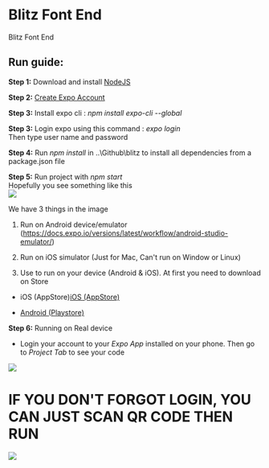 # Blitz Font End
 Blitz Font End

 ## Run guide: 

**Step 1:** Download and install [NodeJS](https://nodejs.org/en/download/)  

**Step 2:** [Create Expo Account](https://expo.io/signup)  

**Step 3:** Install expo cli : *npm install expo-cli --global*
  
**Step 3:** Login expo using this command : *expo login*  
			Then type user name and password  
  
**Step 4:** Run *npm install* in  ..\Github\blitz to install all dependencies from a package.json file﻿  

**Step 5:** Run project with *npm start*  
			Hopefully you see something like this  
			<img src="https://i.imgur.com/61yomeg.png">  
  
We have 3 things in the image
  
1. Run on Android device/emulator (https://docs.expo.io/versions/latest/workflow/android-studio-emulator/)  

2. Run on iOS simulator (Just for Mac, Can't run on Window or Linux)  

3. Use to run on your device (Android & iOS). At first you need to download on Store  
  
* iOS (AppStore)[iOS (AppStore)](https://search.itunes.apple.com/WebObjects/MZContentLink.woa/wa/link?path=apps%2fexponent)  

* [Android (Playstore)](https://play.google.com/store/apps/details?id=host.exp.exponent) 
  
**Step 6:** Running on Real device  
* Login your account to your *Expo App* installed on your phone. Then go to *Project Tab* to see your code  
<img src="https://i.imgur.com/27dYdRZ.png">  
  
# IF YOU DON'T FORGOT LOGIN, YOU CAN JUST SCAN QR CODE THEN RUN  
![](https://media.giphy.com/media/W08xRIvzm7WzdDdlnS/giphy.gif)
